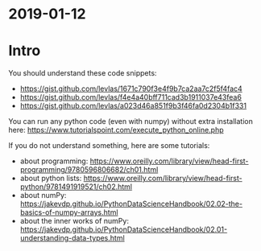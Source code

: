 # 2019-01-12
# Intro

You should understand these code snippets:

- https://gist.github.com/levlas/1671c790f3e4f9b7ca2aa7c2f5f4fac4
- https://gist.github.com/levlas/f4e4a40bff711cad3b1911037e43fea6
- https://gist.github.com/levlas/a023d46a851f9b3f46fa0d2304b1f331

You can run any python code (even with numpy) without extra installation here:
https://www.tutorialspoint.com/execute_python_online.php

If you do not understand something, here are some tutorials:

- about programming: https://www.oreilly.com/library/view/head-first-programming/9780596806682/ch01.html
- about python lists: https://www.oreilly.com/library/view/head-first-python/9781491919521/ch02.html
- about numPy: https://jakevdp.github.io/PythonDataScienceHandbook/02.02-the-basics-of-numpy-arrays.html
- about the inner works of numPy: https://jakevdp.github.io/PythonDataScienceHandbook/02.01-understanding-data-types.html

